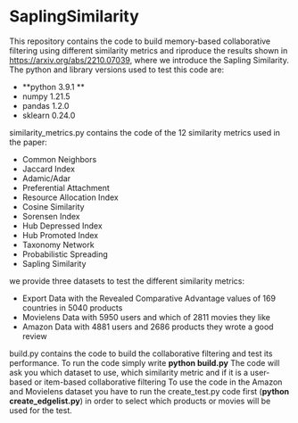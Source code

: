 # SaplingSimilarity
This repository contains the code to build memory-based collaborative filtering using different similarity metrics and riproduce the results shown in https://arxiv.org/abs/2210.07039, where we introduce the Sapling Similarity. The python and library versions used to test this code are:

- **python 3.9.1 **
- numpy 1.21.5
- pandas 1.2.0
- sklearn 0.24.0

similarity_metrics.py contains the code of the 12 similarity metrics used in the paper:
- Common Neighbors
- Jaccard Index
- Adamic/Adar
- Preferential Attachment
- Resource Allocation Index
- Cosine Similarity
- Sorensen Index
- Hub Depressed Index
- Hub Promoted Index
- Taxonomy Network
- Probabilistic Spreading
- Sapling Similarity

we provide three datasets to test the different similarity metrics:
- Export Data with the Revealed Comparative Advantage values of 169 countries in 5040 products
- Movielens Data with 5950 users and which of 2811 movies they like
- Amazon Data with 4881 users and 2686 products they wrote a good review 

build.py contains the code to build the collaborative filtering and test its performance.
To run the code simply write **python build.py**
The code will ask you which dataset to use, which similarity metric and if it is a user-based or item-based collaborative filtering
To use the code in the Amazon and Movielens dataset you have to run the create_test.py code first (**python create_edgelist.py**) in order to select which products or movies will be used for the test.
